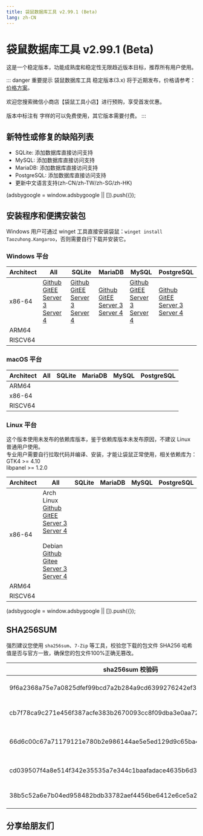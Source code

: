 ```yaml
---
title: 袋鼠数据库工具 v2.99.1 (Beta)
lang: zh-CN
---
```


# 袋鼠数据库工具 v2.99.1 (Beta)
这是一个稳定版本，功能成熟度和稳定性无限趋近版本目标，推荐所有用户使用。

::: danger 重要提示
袋鼠数据库工具 稳定版本(3.x) 将于近期发布，价格请参考：[价格方案](../document/price.md)。<br/><br/>
欢迎您搜索微信小商店【袋鼠工具小店】进行预购，享受首发优惠。<br/><br/>
版本中标注有 <Badge text="Dev" /> <Badge text="Beta"/> 字样的可以免费使用，其它版本需要付费。
:::

## 新特性或修复的缺陷列表
- SQLite: 添加数据库直接访问支持
- MySQL: 添加数据库直接访问支持
- MariaDB: 添加数据库直接访问支持
- PostgreSQL: 添加数据库直接访问支持
- 更新中文语言支持(zh-CN/zh-TW/zh-SG/zh-HK)

<div>
    <script2 type="text/javascript" async="true" src="https://pagead2.googlesyndication.com/pagead/js/adsbygoogle.js" />
    <ins class="adsbygoogle"
        style="display:block; text-align:center;"
        data-ad-layout="in-article"
        data-ad-format="fluid"
        data-ad-client="ca-pub-3975819313740938"
        data-ad-slot="6760827895"></ins>
    <script2 type="text/javascript">
        (adsbygoogle = window.adsbygoogle || []).push({});
    </script2>
</div>

## 安装程序和便携安装包
Windows 用户可通过 winget 工具直接安装袋鼠：`winget install Taozuhong.Kangaroo`，否则需要自行下载并安装它。

### Windows 平台
| Architect         | All               | SQLite            | MariaDB           | MySQL             | PostgreSQL        |
|-------------------|-------------------|-------------------|-------------------|-------------------|-------------------|
| x86-64            |[Github](https://github.com/dbkangaroo/kangaroo/releases/download/v2.99.1.230402/kangaroo-max-2.99.1.230402-x86_64.exe) <br/> [GitEE](https://gitee.com/dbkangaroo/kangaroo/releases/download/v2.99.1.230402/kangaroo-max-2.99.1.230402-x86_64.exe) <br/> [Server 3](https://kangaroo.awaysoft.com/downloads/v2.99.1.230402/kangaroo-max-2.99.1.230402-x86_64.exe) <br/> [Server 4](https://d4.injdk.cn/dbkangaroo/v2.99.1.230402/kangaroo-max-2.99.1.230402-x86_64.exe) | [Github](https://github.com/dbkangaroo/kangaroo/releases/download/v2.99.1.230402/kangaroo-sqlite-2.99.1.230402-x86_64.exe) <br/> [GitEE](https://gitee.com/dbkangaroo/kangaroo/releases/download/v2.99.1.230402/kangaroo-sqlite-2.99.1.230402-x86_64.exe) <br/> [Server 3](https://kangaroo.awaysoft.com/downloads/v2.99.1.230402/kangaroo-sqlite-2.99.1.230402-x86_64.exe) <br/> [Server 4](https://d4.injdk.cn/dbkangaroo/v2.99.1.230402/kangaroo-sqlite-2.99.1.230402-x86_64.exe) | [Github](https://github.com/dbkangaroo/kangaroo/releases/download/v2.99.1.230402/kangaroo-mariadb-2.99.1.230402-x86_64.exe) <br/> [GitEE](https://gitee.com/dbkangaroo/kangaroo/releases/download/v2.99.1.230402/kangaroo-mariadb-2.99.1.230402-x86_64.exe) <br/> [Server 3](https://kangaroo.awaysoft.com/downloads/v2.99.1.230402/kangaroo-mariadb-2.99.1.230402-x86_64.exe) <br/> [Server 4](https://d4.injdk.cn/dbkangaroo/v2.99.1.230402/kangaroo-mariadb-2.99.1.230402-x86_64.exe) | [Github](https://github.com/dbkangaroo/kangaroo/releases/download/v2.99.1.230402/kangaroo-mysql-2.99.1.230402-x86_64.exe) <br/> [GitEE](https://gitee.com/dbkangaroo/kangaroo/releases/download/v2.99.1.230402/kangaroo-mysql-2.99.1.230402-x86_64.exe) <br/> [Server 3](https://kangaroo.awaysoft.com/downloads/v2.99.1.230402/kangaroo-mysql-2.99.1.230402-x86_64.exe) <br/> [Server 4](https://d4.injdk.cn/dbkangaroo/v2.99.1.230402/kangaroo-mysql-2.99.1.230402-x86_64.exe) | [Github](https://github.com/dbkangaroo/kangaroo/releases/download/v2.99.1.230402/kangaroo-postgresql-2.99.1.230402-x86_64.exe) <br/> [GitEE](https://gitee.com/dbkangaroo/kangaroo/releases/download/v2.99.1.230402/kangaroo-postgresql-2.99.1.230402-x86_64.exe) <br/> [Server 3](https://kangaroo.awaysoft.com/downloads/v2.99.1.230402/kangaroo-postgresql-2.99.1.230402-x86_64.exe) <br/> [Server 4](https://d4.injdk.cn/dbkangaroo/v2.99.1.230402/kangaroo-postgresql-2.99.1.230402-x86_64.exe) |
| ARM64             | | | | | |
| RISCV64           | | | | | |


### macOS 平台
| Architect         | All               | SQLite            | MariaDB           | MySQL             | PostgreSQL        |
|-------------------|-------------------|-------------------|-------------------|-------------------|-------------------|
| ARM64             | | | | | |
| x86-64            | | | | | |
| RISCV64           | | | | | |


### Linux 平台
这个版本使用未发布的依赖库版本，鉴于依赖库版本未发布原因，不建议 Linux 普通用户使用。<br/>
专业用户需要自行拉取代码并编译、安装，才能让袋鼠正常使用，相关依赖库为：<br/>
GTK4 >= 4.10 <br/>
libpanel >= 1.2.0

| Architect         | All               | SQLite            | MariaDB           | MySQL             | PostgreSQL        |
|-------------------|-------------------|-------------------|-------------------|-------------------|-------------------|
| x86-64            | Arch Linux<br/>[Github](https://github.com/dbkangaroo/kangaroo/releases/download/v2.99.1.230402/kangaroo-2.99.1.230402-1-x86_64.pkg.tar.zst) <br/> [GitEE](https://gitee.com/dbkangaroo/kangaroo/releases/download/v2.99.1.230402/kangaroo-2.99.1.230402-1-x86_64.pkg.tar.zst) <br/>[Server 3](https://kangaroo.awaysoft.com/downloads/v2.99.1.230402/kangaroo-2.99.1.230402-1-x86_64.pkg.tar.zst) <br/> [Server 4](https://d4.injdk.cn/dbkangaroo/v2.99.1.230402/kangaroo-2.99.1.230402-1-x86_64.pkg.tar.zst)<br/><br/> Debian<br/> [Github](https://github.com/dbkangaroo/kangaroo/releases/download/v2.99.1.230402/kangaroo-2.99.1.230402-x86_64.deb) <br/>[Gitee](https://gitee.com/dbkangaroo/kangaroo/releases/download/v2.99.1.230402/kangaroo-2.99.1.230402-x86_64.deb) <br/>[Server 3](https://kangaroo.awaysoft.com/downloads/v2.99.1.230402/kangaroo-2.99.1.230402-x86_64.deb) <br/>[Server 4](https://d4.injdk.cn/dbkangaroo/v2.99.1.230402/kangaroo-2.99.1.230402-x86_64.deb)| | | | |
| ARM64             | | | | | |
| RISCV64           | | | | | |


<div>
    <script2 type="text/javascript" async="true" src="https://pagead2.googlesyndication.com/pagead/js/adsbygoogle.js" />
    <ins class="adsbygoogle"
        style="display:block; text-align:center;"
        data-ad-layout="in-article"
        data-ad-format="fluid"
        data-ad-client="ca-pub-3975819313740938"
        data-ad-slot="6760827895"></ins>
    <script2 type="text/javascript">
        (adsbygoogle = window.adsbygoogle || []).push({});
    </script2>
</div>

## SHA256SUM
强烈建议您使用 `sha256sum`、`7-Zip` 等工具，校验您下载的包文件 SHA256 哈希值是否与官方一致，确保您的包文件100%正确无篡改。

| sha256sum 校验码                             | 袋鼠安装包文件名  |
|---------------------------------------------|------------------|
| 9f6a2368a75e7a0825dfef99bcd7a2b284a9cd6399276242ef39a1048df1700b | kangaroo-2.99.1.230402-x86_64.exe           |
| cb7f78ca9c271e456f387acfe383b2670093cc8f09dba3e0aa7281527858817e | kangaroo-2.99.1.230402-x86_64.deb           |
| 66d6c00c67a71179121e780b2e986144ae5e5ed129d9c65ba4f341911813b4e1 | kangaroo-2.99.1.230402-1-x86_64.pkg.tar.zst |
| cd039507f4a8e514f342e35535a7e344c1baafadace4635b6d357eed03f1e689 | kangaroo-2.99.1.230402-x86_64.tar.zst       |
| 38b5c52a6e7b04ed958482bdb33782aef4456be6412e6ce5a24d89901f22b856 | kangaroo-2.99.1.230402-x86_64.zip           |


## 分享给朋友们
<social-share :networks="['wechat', 'qq', 'weibo', 'douban', 'facebook', 'twitter', 'telegram', 'line', 'skype', 'linkedin']" />
